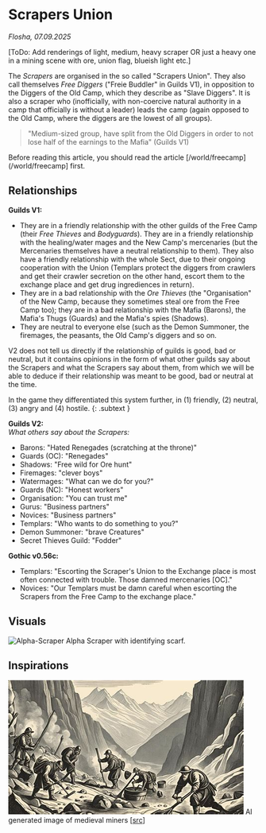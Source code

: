 # Scrapers Union

*Flosha, 07.09.2025*

[ToDo: Add renderings of light, medium, heavy scraper OR just a heavy one in a mining scene with ore, union flag, blueish light etc.]

The *Scrapers* are organised in the so called "Scrapers Union". They also call themselves *Free Diggers* ("Freie Buddler" in Guilds V1), in opposition to the Diggers of the Old Camp, which they describe as "Slave Diggers". It is also a scraper who (inofficially, with non-coercive natural authority in a camp that officially is without a leader) leads the camp (again opposed to the Old Camp, where the diggers are the lowest of all groups).  
> "Medium-sized group, have split from the Old Diggers in order to not lose half of the earnings to the Mafia" (Guilds V1)

Before reading this article, you should read the article [/world/freecamp](/world/freecamp] first.


## Relationships 

**Guilds V1:**  
* They are in a friendly relationship with the other guilds of the Free Camp (their *Free Thieves* and *Bodyguards*). They are in a friendly relationship with the healing/water mages and the New Camp's mercenaries (but the Mercenaries themselves have a neutral relationship to them). They also have a friendly relationship with the whole Sect, due to their ongoing cooperation with the Union (Templars protect the diggers from crawlers and get their crawler secretion on the other hand, escort them to the exchange place and get drug ingrediences in return). 
* They are in a bad relationship with the *Ore Thieves* (the "Organisation" of the New Camp, because they sometimes steal ore from the Free Camp too); they are in a bad relationship with the Mafia (Barons), the Mafia's Thugs (Guards) and the Mafia's spies (Shadows).
* They are neutral to everyone else (such as the Demon Summoner, the firemages, the peasants, the Old Camp's diggers and so on.

V2 does not tell us directly if the relationship of guilds is good, bad or neutral, but it contains opinions in the form of what other guilds say about the Scrapers and what the Scrapers say about them, from which we will be able to deduce if their relationship was meant to be good, bad or neutral at the time. 

In the game they differentiated this system further, in (1) friendly, (2) neutral, (3) angry and (4) hostile. 
{: .subtext }

**Guilds V2:**  
*What others say about the Scrapers:*
* Barons: "Hated Renegades (scratching at the throne)"
* Guards (OC): "Renegades"
* Shadows: "Free wild for Ore hunt"
* Firemages: "clever boys"
* Watermages: "What can we do for you?"
* Guards (NC): "Honest workers"
* Organisation: "You can trust me"
* Gurus: "Business partners"
* Novices: "Business partners"
* Templars: "Who wants to do something to you?"
* Demon Summoner: "brave Creatures"
* Secret Thieves Guild: "Fodder"

**Gothic v0.56c:**  
* Templars: "Escorting the Scraper's Union to the Exchange place is most often connected with trouble. Those damned mercenaries [OC]."
* Novices: "Our Templars must be damn careful when escorting the Scrapers from the Free Camp to the exchange place."



## Visuals

![Alpha-Scraper](https://images.gothicarchive.org/artworks/npcs/scraper_light.jpg)
Alpha Scraper with identifying scarf.


## Inspirations

![Scraper-Inspiration](/_img/factions/guilds/scraper-inspiration-1.jpg)
AI generated image of medieval miners [[src](https://goldconsul.com/gold-mining-techniques-in-medieval-europe/)]
